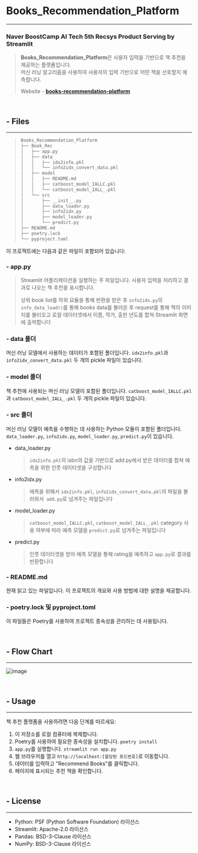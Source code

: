 # **Books_Recommendation_Platform**

---

### Naver BoostCamp AI Tech 5th Recsys Product Serving by Streamlit

> **Books_Recommendation_Platform**은 사용자 입력을 기반으로 책 추천을 제공하는 플랫폼입니다.  
> 머신 러닝 알고리즘을 사용하여 사용자의 입력 기반으로 어떤 책을 선호할지 예측합니다.
>
> Website - [**books-recommendation-platform**](https://brothergyu-books-recommendation-platform-book-recapp-d0pqn9.streamlit.app/)

<br>

## - Files

---

> ```markdown
> Books_Recommendation_Platform
> ├── Book_Rec
> │   ├── app.py
> │   ├── data
> │   │   ├── idx2info.pkl
> │   │   └── info2idx_convert_data.pkl
> │   ├── model
> │   │   ├── README.md
> │   │   ├── catboost_model_IALLC.pkl
> │   │   └── catboost_model_IALL_.pkl
> │   └── src
> │       ├── __init__.py
> │       ├── data_loader.py
> │       ├── info2idx.py
> │       ├── model_loader.py
> │       └── predict.py
> ├── README.md
> ├── poetry.lock
> └── pyproject.toml
> ```

이 프로젝트에는 다음과 같은 파일이 포함되어 있습니다:

### - app.py

> Streamlit 어플리케이션을 실행하는 주 파일입니다. 사용자 입력을 처리하고 결과로 나오는 책 추천을 표시합니다.
>
> 상위 book list를 하위 묘듈을 통해 반환을 받은 후 `info2idx.py`의 `info_data_load()`를 통해 books data를 불러온 후 request를 통해 책의 이미지를 불러오고 로컬 데이터셋에서 이름, 작가, 출판 년도를 합쳐 Streamlit 화면에 출력합니다

### - data 폴더

머신 러닝 모델에서 사용하는 데이터가 포함된 폴더입니다. `idx2info.pkl`과 `info2idx_convert_data.pkl` 두 개의 pickle 파일이 있습니다.

### - model 폴더

책 추천에 사용되는 머신 러닝 모델이 포함된 폴더입니다. `catboost_model_IALLC.pkl`과 `catboost_model_IALL_.pkl` 두 개의 pickle 파일이 있습니다.

### - src 폴더

머신 러닝 모델이 예측을 수행하는 데 사용하는 Python 모듈이 포함된 폴더입니다. `data_loader.py`, `info2idx.py`, `model_loader.py`, `predict.py`이 있습니다.

- data_loader.py

  >`idx2info.pkl`의 isbn의 값을 기반으로 add.py에서 받은 데이터를 합쳐 예측을 위한 인풋 데이터셋을 구성합니다

- info2idx.py

  > 에측을 위해서 `idx2info.pkl`, `info2idx_convert_data.pkl`의 파일을 불러와서` add.py`로 넘겨주는 파일입니다

- model_loader.py

  > `catboost_model_IALLC.pkl`, `catboost_model_IALL_.pkl` category 사용 여부에 따라 예측 모델을 `predict.py`로 넘겨주는 파일입니다
  
- predict.py

  > 인풋 데이터셋을 받아 예측 모델을 통해 rating을 예측하고 `app.py`로 결과를 반환합니다

### - README.md

현재 읽고 있는 파일입니다. 이 프로젝트의 개요와 사용 방법에 대한 설명을 제공합니다.

### - poetry.lock 및 pyproject.toml

이 파일들은 Poetry를 사용하여 프로젝트 종속성을 관리하는 데 사용됩니다.

<br>

## - Flow Chart

---

![image](https://user-images.githubusercontent.com/60868825/234962541-056c64c3-cefa-4108-a46c-0c3d92a4ade7.png)

<br>

## - Usage

---

책 추천 플랫폼을 사용하려면 다음 단계를 따르세요:

1. 이 저장소를 로컬 컴퓨터에 복제합니다.
2. Poetry를 사용하여 필요한 종속성을 설치합니다. `poetry install`
3. `app.py`를 실행합니다. `streamlit run app.py`
4. 웹 브라우저를 열고 `http://localhost:[할당된 포드번호]`로 이동합니다.
5. 데이터를 입력하고 "Recommend Books"를 클릭합니다.
6. 페이지에 표시되는 추천 책을 확인합니다.

<br>

## - License

---

- Python: PSF (Python Software Foundation) 라이선스
- Streamlit: Apache-2.0 라이선스
- Pandas: BSD-3-Clause 라이선스
- NumPy: BSD-3-Clause 라이선스